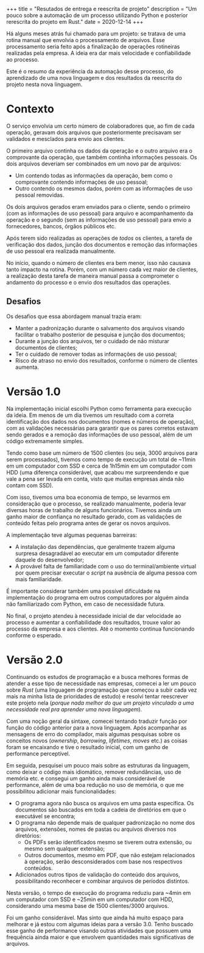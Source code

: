 +++
title = "Resutados de entrega e reescrita de projeto"
description = "Um pouco sobre a automação de um processo utilizando Python e posterior rerescrita do projeto em Rust."
date = 2020-12-14
+++

Há alguns meses atrás fui chamado para um projeto: se tratava de uma rotina
manual que envolvia o processamento de arquivos. Esse processamento seria feito
após a finalização de operações rotineiras realizadas pela empresa. A ideia era
dar mais velocidade e confiabilidade ao processo.

Este é o resumo da experiência da automação desse processo, do aprendizado de
uma nova linguagem e dos resultados da reescrita do projeto nesta nova
linguagem.

# Contexto

O serviço envolvia um certo número de colaboradores que, ao fim de cada
operação, geravam dois arquivos que posteriormente precisavam ser validados e
mesclados para envio aos clientes.

O primeiro arquivo continha os dados da operação e o outro arquivo era o
comprovante da operação, que também continha informações pessoais. Os dois
arquivos deveriam ser combinados em um novo par de arquivos:

- Um contendo todas as informações da operação, bem como o comprovante contendo
informações de uso pessoal;
- Outro contendo os mesmos dados, porém com as informações de uso pessoal
removidas.

Os dois arquivos gerados eram enviados para o cliente, sendo o primeiro (com as
informações de uso pessoal) para arquivo e acompanhamento da operação e o
segundo (sem as informações de uso pessoal) para envio a fornecedores, bancos,
órgãos públicos etc.

Após terem sido realizadas as operações de *todos* os clientes, a tarefa de
verificação dos dados, junção dos documentos e remoção das informações de uso
pessoal era realizada manualmente.

No início, quando o número de clientes era bem menor, isso não causava tanto
impacto na rotina. Porém, com um número cada vez maior de clientes, a
realização desta tarefa de maneira manual passa a comprometer o andamento do
processo e o envio dos resultados das operações.

## Desafios

Os desafios que essa abordagem manual trazia eram:

- Manter a padronização durante o salvamento dos arquivos visando facilitar o
trabalho posterior de pesquisa e junção dos documentos;
- Durante a junção dos arquivos, ter o cuidado de não misturar documentos de
clientes;
- Ter o cuidado de remover todas as informações de uso pessoal;
- Risco de atraso no envio dos resultados, conforme o número de clientes
aumenta.

# Versão 1.0

Na implementação inicial escolhi Python como ferramenta para execução da ideia.
Em menos de um dia tivemos um resultado com a correta identificação dos dados
nos documentos (nomes e números de operação), com as validações necessárias
para garantir que os pares corretos estavam sendo gerados e a remoção das
informações de uso pessoal, além de um código extremamente simples.

Tendo como base um número de 1500 clientes (ou seja, 3000 arquivos para serem
processados), tivemos como tempo de execução um total de \~11min em um
computador com SSD e cerca de 1h15min em um computador com HDD (uma diferença
considerável, que acabou me surpreendendo e que vale a pena ser levada em
conta, visto que muitas empresas ainda não contam com SSD).

Com isso, tivemos uma boa economia de tempo, se levarmos em consideração que o
processo, se realizado manualmente, poderia levar diversas horas de trabalho de
alguns funcionários. Tivemos ainda um ganho maior de confiança no resultado
gerado, com as validações de conteúdo feitas pelo programa antes de gerar os
novos arquivos.

A implementação teve algumas pequenas barreiras:

- A instalação das dependências, que geralmente trazem alguma surpresa
desagradável ao executar em um computador diferente daquele do desenvolvedor;
- A provável falta de familiaridade com o uso do terminal/ambiente virtual por
quem precisar executar o *script* na ausência de alguma pessoa com mais
familiaridade.

É importante considerar também uma possível dificuldade na implementação do
programa em outros computadores por alguém ainda não familiarizado com Python,
em caso de necessidade futura.

No final, o projeto atendeu à necessidade inicial de dar velocidade ao processo
e aumentar a confiabilidade dos resultados, trouxe valor ao processo da empresa
e aos clientes. Até o momento continua funcionando conforme o esperado.

# Versão 2.0

Continuando os estudos de programação e a busca melhores formas de atender a
esse tipo de necessidade nas empresas, comecei a ler um pouco sobre *Rust* (uma
linguagem de programação que começou a subir cada vez mais na minha lista de
prioridades de estudo) e resolvi tentar reescrever este projeto nela (*porque
nada melhor do que um projeto vinculado a uma necessidade real pra aprender uma
nova linguagem*).

Com uma noção geral da sintaxe, comecei tentando traduzir função por função do
código anterior para a nova linguagem. Após acompanhar as mensagens de erro do
compilador, mais algumas pesquisas sobre os conceitos novos (*ownership*,
*borrowing*, *lifetimes*, *moves* etc.) as coisas foram se encaixando e tive o
resultado inicial, com um ganho de performance perceptível.

Em seguida, pesquisei um pouco mais sobre as estruturas da linguagem, como
deixar o código mais idiomático, remover redundâncias, uso de memória etc. e
consegui um ganho ainda mais considerável de performance, além de uma boa
redução no uso de memória, o que me possibilitou adicionar mais
funcionalidades:

- O programa agora não busca os arquivos em uma pasta específica. Os documentos
são buscados em toda a cadeia de diretórios em que o executável se encontra;
- O programa não depende mais de qualquer padronização no nome dos arquivos,
extensões, nomes de pastas ou arquivos diversos nos diretórios:
  - Os PDFs serão identificados mesmo se tiverem outra extensão, ou mesmo sem
  qualquer extensão;
  - Outros documentos, mesmo em PDF, que não estejam relacionados à operação,
  serão desconsiderados com base nos respectivos conteúdos.
- Adicionados outros tipos de validação do conteúdo dos arquivos,
possibilitando reconhecer e combinar arquivos de períodos distintos.

Nesta versão, o tempo de execução do programa reduziu para ~4min em um
computador com SSD e ~25min em um computador com HDD, considerando uma mesma
base de 1500 clientes/3000 arquivos.

Foi um ganho considerável. Mas sinto que ainda há muito espaço para melhorar e
já estou com algumas ideias para a versão 3.0. Tenho buscado esse ganho de
performance visando outras atividades que possuem uma frequência ainda maior e
que envolvem quantidades mais significativas de arquivos.
